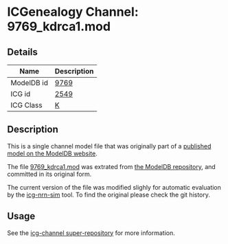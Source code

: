 # ICGenealogy Channel: 9769\_kdrca1.mod

## Details

Name | Description
---- | -----------
ModelDB id | [9769](http://senselab.med.yale.edu/ModelDB/ShowModel.cshtml?model=9769)
ICG id | [2549](http://icg.neurotheory.ox.ac.uk/channels/1/2549)
ICG Class | [K](http://icg.neurotheory.ox.ac.uk/channels/1)

## Description

This is a single channel model file that was originally part of a [published model on the ModelDB website](http://senselab.med.yale.edu/mModelDB/ShowModel.cshtml?model=9769).


The file [9769\_kdrca1.mod](9769_kdrca1.mod) was extrated from [the ModelDB repository](http://senselab.med.yale.edu/ModelDB/ShowModel.cshtml?model=9769), and committed in its original form.

The current version of the file was modified slighly for automatic evaluation by the [icg-nrn-sim](https://github.com/icgenealogy/icg-nrn-sim) tool. To find the original please check the git history.


## Usage

See the [icg-channel super-repository](https://github.com/icgenealogy/icg-channels) for more information.